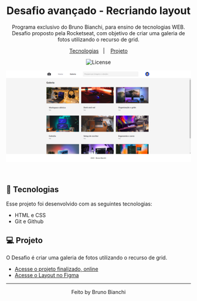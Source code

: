<h1 align="center"> Desafio avançado - Recriando layout</h1>

<p align="center">
Programa exclusivo do Bruno Bianchi, para ensino de tecnologias WEB. <br/>
Desafio proposto pela Rocketseat, com objetivo de criar uma galeria de fotos utilizando o recurso de grid. 


</p>

<p align="center">
  <a href="#-tecnologias">Tecnologias</a>&nbsp;&nbsp;&nbsp;|&nbsp;&nbsp;&nbsp;
  <a href="#-projeto">Projeto</a>
<p align="center">
  <img alt="License" src="https://img.shields.io/static/v1?label=license&message=MIT&color=49AA26&labelColor=000000">
</p>
<p align="center">
  <img alt="" src="./assets/ftgrid.png">
</p>

<br>

## 🚀 Tecnologias

Esse projeto foi desenvolvido com as seguintes tecnologias:

- HTML e CSS
- Git e Github

## 💻 Projeto

O Desafio é criar uma galeria de fotos utilizando o recurso de grid.

- [Acesse o projeto finalizado, online](https://brunobianchi13.github.io/Desafio-FotoBlog/)
- [Acesse o Layout no Figma](https://www.figma.com/file/C3gDsI68zP425fa3KUwqVC/Fotoblog-%E2%80%A2-Projeto-Explorer-(Community)?node-id=0%3A1&mode=dev)

---

<p align="center">
Feito by Bruno Bianchi
</p>

